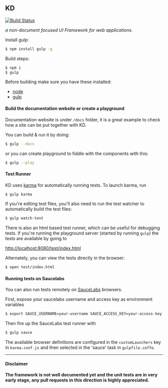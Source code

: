 KD
--

[![Build Status](http://img.shields.io/travis/koding/kd/master.listview.svg?style=flat)](https://travis-ci.org/koding/kd)

_a non-document focused UI Framework for web applications._

Install gulp:

```bash
$ npm install gulp -g
```


Build steps:

```bash
$ npm i
$ gulp
```

Before building make sure you have these installed:

- [node](http://nodejs.org)
- [gulp](http://gulpjs.com/)

#### Build the documentation website or create a playground

Documentation website is under `/docs` folder, it is a great example to check how a site can be put together with KD.

You can build & run it by doing:

```bash
$ gulp --docs
```

or you can create playground to fiddle with the components with this:

```bash
$ gulp --play
```


#### Test Runner

KD uses [karma](http://karma-runner.github.io) for automatically running
tests. To launch karma, run

```bash
$ gulp karma
```

If you're editing test files, you'll also need to run the test watcher
to automatically build the test files:

```bash
$ gulp watch-test
```

There is also an html based test runner, which can be useful for
debugging tests. If you're running the playground server (started by
running `gulp`) the tests are available by going to

[http://localhost:8080/test/index.html](http://localhost:8080/test/index.html)

Alternately, you can view the tests directly in the browser:

```bash
$ open test/index.html
```

#### Running tests on Saucelabs

You can also run tests remotely on [SauceLabs](https://saucelabs.com)
browsers.

First, expose your saucelabs username and access key as environment
variables

```bash
$ export SAUCE_USERNAME=your-username SAUCE_ACCESS_KEY=your-access-key
```

Then fire up the SauceLabs test runner with

```bash
$ gulp sauce
```

The available browser definitions are configured in the
`customLaunchers` key in `karma.conf.js` and then
selected in the 'sauce' task in `gulpfile.coffe`.


------------------------

#### Disclaimer

__The framework is not well documented yet and the unit tests are in very early stage, any pull requests in this direction is highly appreciated.__
